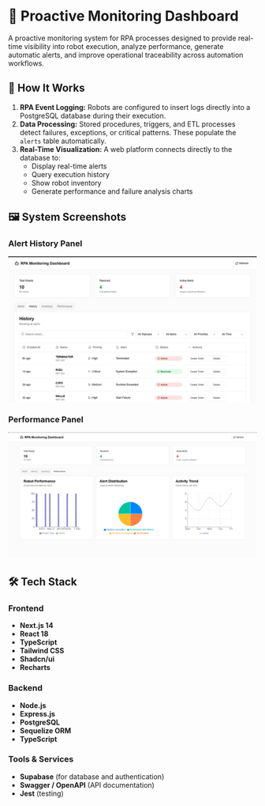 # 🤖 Proactive Monitoring Dashboard

A proactive monitoring system for RPA processes designed to provide real-time visibility into robot execution, analyze performance, generate automatic alerts, and improve operational traceability across automation workflows.

## 🧠 How It Works

1. **RPA Event Logging:** Robots are configured to insert logs directly into a PostgreSQL database during their execution.
2. **Data Processing:** Stored procedures, triggers, and ETL processes detect failures, exceptions, or critical patterns. These populate the `alerts` table automatically.
3. **Real-Time Visualization:** A web platform connects directly to the database to:
   - Display real-time alerts
   - Query execution history
   - Show robot inventory
   - Generate performance and failure analysis charts

## 🖼️ System Screenshots

### Alert History Panel
![Alert History](dashboard-1.webp)

### Performance Panel
![Performance and Analytics](dashboard-2.webp)

## 🛠️ Tech Stack

### Frontend
- **Next.js 14**
- **React 18**
- **TypeScript**
- **Tailwind CSS**
- **Shadcn/ui**
- **Recharts**

### Backend
- **Node.js**
- **Express.js**
- **PostgreSQL**
- **Sequelize ORM**
- **TypeScript**

### Tools & Services
- **Supabase** (for database and authentication)
- **Swagger / OpenAPI** (API documentation)
- **Jest** (testing)


